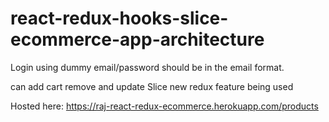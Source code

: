 # react-redux-hooks-slice-ecommerce-app-architecture

Login using dummy email/password
should be in the email format.

can add cart remove and update
Slice new redux feature being used


Hosted here: https://raj-react-redux-ecommerce.herokuapp.com/products

